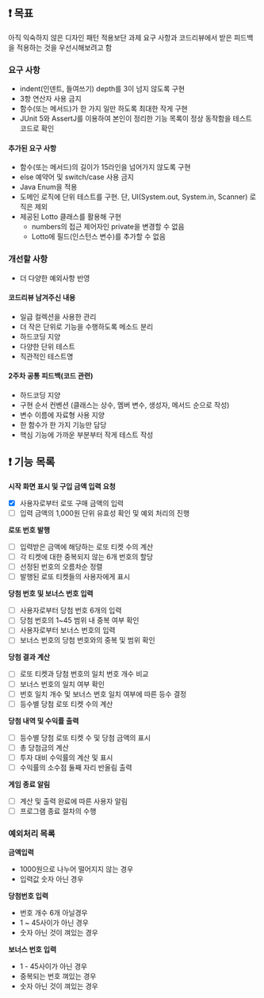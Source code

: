 
## ❗ 목표
아직 익숙하지 않은 디자인 패턴 적용보단 과제 요구 사항과 코드리뷰에서 받은 피드백을 적용하는 것을 우선시해보려고 함

### 요구 사항
- indent(인덴트, 들여쓰기) depth를 3이 넘지 않도록 구현
- 3항 연산자 사용 금지
- 함수(또는 메서드)가 한 가지 일만 하도록 최대한 작게 구현
- JUnit 5와 AssertJ를 이용하여 본인이 정리한 기능 목록이 정상 동작함을 테스트 코드로 확인
#### 추가된 요구 사항
- 함수(또는 메서드)의 길이가 15라인을 넘어가지 않도록 구현
- else 예약어 및 switch/case 사용 금지
- Java Enum을 적용
- 도메인 로직에 단위 테스트를 구현. 단, UI(System.out, System.in, Scanner) 로직은 제외
- 제공된 Lotto 클래스를 활용해 구현
  - numbers의 접근 제어자인 private을 변경할 수 없음
  - Lotto에 필드(인스턴스 변수)를 추가할 수 없음
### 개선할 사항
- 더 다양한 예외사항 반영
#### 코드리뷰 남겨주신 내용
- 일급 컬렉션을 사용한 관리
- 더 작은 단위로 기능을 수행하도록 메소드 분리
- 하드코딩 지양
- 다양한 단위 테스트
- 직관적인 테스트명

#### 2주차 공통 피드백(코드 관련)

- 하드코딩 지양
- 구현 순서 컨벤션 (클래스는 상수, 멤버 변수, 생성자, 메서드 순으로 작성)
- 변수 이름에 자료형 사용 지양
- 한 함수가 한 가지 기능만 담당
- 핵심 기능에 가까운 부분부터 작게 테스트 작성

## ❗ 기능 목록
**시작 화면 표시 및 구입 금액 입력 요청**
- [x] 사용자로부터 로또 구매 금액의 입력
- [ ] 입력 금액의 1,000원 단위 유효성 확인 및 예외 처리의 진행

**로또 번호 발행**
- [ ] 입력받은 금액에 해당하는 로또 티켓 수의 계산
- [ ] 각 티켓에 대한 중복되지 않는 6개 번호의 할당
- [ ] 선정된 번호의 오름차순 정렬
- [ ] 발행된 로또 티켓들의 사용자에게 표시

**당첨 번호 및 보너스 번호 입력**
- [ ] 사용자로부터 당첨 번호 6개의 입력
- [ ] 당첨 번호의 1~45 범위 내 중복 여부 확인
- [ ] 사용자로부터 보너스 번호의 입력
- [ ] 보너스 번호의 당첨 번호와의 중복 및 범위 확인

**당첨 결과 계산**
- [ ] 로또 티켓과 당첨 번호의 일치 번호 개수 비교
- [ ] 보너스 번호의 일치 여부 확인
- [ ] 번호 일치 개수 및 보너스 번호 일치 여부에 따른 등수 결정
- [ ] 등수별 당첨 로또 티켓 수의 계산

**당첨 내역 및 수익률 출력**
- [ ] 등수별 당첨 로또 티켓 수 및 당첨 금액의 표시
- [ ] 총 당첨금의 계산
- [ ] 투자 대비 수익률의 계산 및 표시
- [ ] 수익률의 소수점 둘째 자리 반올림 출력

**게임 종료 알림**
- [ ] 계산 및 출력 완료에 따른 사용자 알림
- [ ] 프로그램 종료 절차의 수행

### 예외처리 목록

**금액입력**
  - 1000원으로 나누어 떨어지지 않는 경우
  - 입력값 숫자 아닌 경우

**당첨번호 입력**
  - 번호 개수 6개 아닐경우
  - 1 ~ 45사이가 아닌 경우
  - 숫자 아닌 것이 껴있는 경우

**보너스 번호 입력**
  - 1 - 45사이가 아닌 경우
  - 중복되는 번호 껴있는 경우
  - 숫자 아닌 것이 껴있는 경우